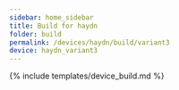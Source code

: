 ```yaml
---
sidebar: home_sidebar
title: Build for haydn
folder: build
permalink: /devices/haydn/build/variant3
device: haydn_variant3
---
```

{% include templates/device_build.md %}
